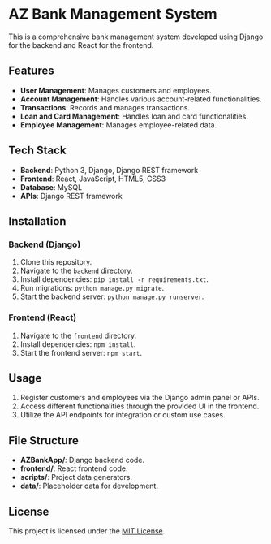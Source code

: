 # AZ Bank Management System

This is a comprehensive bank management system developed using Django for the backend and React for the frontend.

## Features

- **User Management**: Manages customers and employees.
- **Account Management**: Handles various account-related functionalities.
- **Transactions**: Records and manages transactions.
- **Loan and Card Management**: Handles loan and card functionalities.
- **Employee Management**: Manages employee-related data.

## Tech Stack

- **Backend**: Python 3, Django, Django REST framework
- **Frontend**: React, JavaScript, HTML5, CSS3
- **Database**: MySQL 
- **APIs**: Django REST framework

## Installation

### Backend (Django)

1. Clone this repository.
2. Navigate to the `backend` directory.
3. Install dependencies: `pip install -r requirements.txt`.
4. Run migrations: `python manage.py migrate`.
5. Start the backend server: `python manage.py runserver`.

### Frontend (React)

1. Navigate to the `frontend` directory.
2. Install dependencies: `npm install`.
3. Start the frontend server: `npm start`.

## Usage

1. Register customers and employees via the Django admin panel or APIs.
2. Access different functionalities through the provided UI in the frontend.
3. Utilize the API endpoints for integration or custom use cases.

## File Structure

- **AZBankApp/**: Django backend code.
- **frontend/**: React frontend code.
- **scripts/**: Project data generators.
- **data/**: Placeholder data for development.

## License

This project is licensed under the [MIT License](LICENSE).

